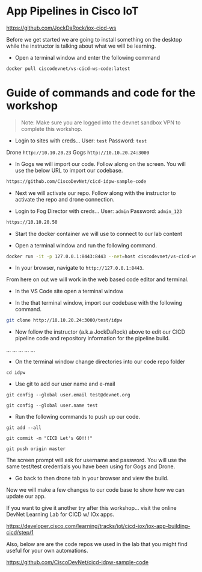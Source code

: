 # App Pipelines in Cisco IoT

https://github.com/JockDaRock/iox-cicd-ws

Before we get started we are going to install something on the desktop while the instructor is talking about what we will be learning.

* Open a terminal window and enter the following command

```bash
docker pull ciscodevnet/vs-cicd-ws-code:latest
```

# Guide of commands and code for the workshop

>Note: Make sure you are logged into the devnet sandbox VPN to complete this workshop. 

* Login to sites with creds... User: `test` Password: `test`

Drone `http://10.10.20.23`
Gogs `http://10.10.20.24:3000`

* In Gogs we will import our code. Follow along on the screen.  You will use the below URL to import our codebase.

```bash
https://github.com/CiscoDevNet/cicd-idpw-sample-code
```

* Next we will activate our repo.  Follow along with the instructor to activate the repo and drone connection.

* Login to Fog Director with creds... User: `admin` Password: `admin_123`

```bash
https://10.10.20.50
```

* Start the docker container we will use to connect to our lab content

* Open a terminal window and run the following command.

```bash
docker run -it -p 127.0.0.1:8443:8443 --net=host ciscodevnet/vs-cicd-ws-code:latest --allow-http --no-auth
```

* In your browser, navigate to `http://127.0.0.1:8443`.

From here on out we will work in the web based code editor and terminal.

* In the VS Code site open a terminal window

* In the that terminal window, import our codebase with the following command.

```bash
git clone http://10.10.20.24:3000/test/idpw
```

* Now follow the instructor (a.k.a JockDaRock) above to edit our CICD pipeline code and repository information for the pipeline build.

...
...
...
...
...

* On the terminal window change directories into our code repo folder

```
cd idpw
```

* Use git to add our user name and e-mail

```
git config --global user.email test@devnet.org

git config --global user.name test
```

* Run the following commands to push up our code.

```
git add --all

git commit -m "CICD Let's GO!!!"

git push origin master
```

The screen prompt will ask for username and password.  You will use the same test/test credentials you have been using for Gogs and Drone.

* Go back to then drone tab in your browser and view the build.

Now we will make a few changes to our code base to show how we can update our app.

If you want to give it another try after this workshop... visit the online DevNet Learning Lab for CICD w/ IOx apps.

https://developer.cisco.com/learning/tracks/iot/cicd-iox/iox-app-building-cicd/step/1

Also, below are are the code repos we used in the lab that you might find useful for your own automations.

https://github.com/CiscoDevNet/cicd-idpw-sample-code




